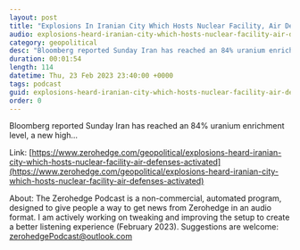 ```yaml
---
layout: post
title: "Explosions In Iranian City Which Hosts Nuclear Facility, Air Defenses Activated"
audio: explosions-heard-iranian-city-which-hosts-nuclear-facility-air-defenses-activated-0
category: geopolitical
desc: "Bloomberg reported Sunday Iran has reached an 84% uranium enrichment level, a new high..."
duration: 00:01:54
length: 114
datetime: Thu, 23 Feb 2023 23:40:00 +0000
tags: podcast
guid: explosions-heard-iranian-city-which-hosts-nuclear-facility-air-defenses-activated-0
order: 0
---
```

Bloomberg reported Sunday Iran has reached an 84% uranium enrichment level, a new high...

Link: [https://www.zerohedge.com/geopolitical/explosions-heard-iranian-city-which-hosts-nuclear-facility-air-defenses-activated](https://www.zerohedge.com/geopolitical/explosions-heard-iranian-city-which-hosts-nuclear-facility-air-defenses-activated)

About: The Zerohedge Podcast is a non-commercial, automated program, designed to give people a way to get news from Zerohedge in an audio format.  I am actively working on tweaking and improving the setup to create a better listening experience (February 2023).  Suggestions are welcome: [zerohedgePodcast@outlook.com](mailto:zerohedgePodcast@outlook.com)